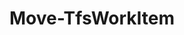 ﻿---
title: Move-TfsWorkItem
breadcrumbs: [ "WorkItem" ]
parent: "WorkItem"
description: "Moves a work item to a different team project in the same collection. "
remarks: 
parameterSets: 
  "_All_": [ Area, Collection, Comment, Iteration, Passthru, Project, Server, State, WorkItem ] 
  "__AllParameterSets":  
    WorkItem: 
      type: "object"  
      position: "0"  
      required: true  
    Project: 
      type: "object"  
      position: "1"  
      required: true  
    Area: 
      type: "object"  
    Collection: 
      type: "object"  
    Comment: 
      type: "string"  
    Iteration: 
      type: "object"  
    Passthru: 
      type: "SwitchParameter"  
    Server: 
      type: "object"  
    State: 
      type: "string" 
parameters: 
  - name: "WorkItem" 
    description: "Specifies a work item. Valid values are the work item ID or an instance of Microsoft.TeamFoundation.WorkItemTracking.WebApi.Models.WorkItem. " 
    required: true 
    globbing: false 
    pipelineInput: "true (ByValue)" 
    position: 0 
    type: "object" 
    aliases: [ Id ] 
  - name: "Id" 
    description: "Specifies a work item. Valid values are the work item ID or an instance of Microsoft.TeamFoundation.WorkItemTracking.WebApi.Models.WorkItem. This is an alias of the WorkItem parameter." 
    required: true 
    globbing: false 
    pipelineInput: "true (ByValue)" 
    position: 0 
    type: "object" 
    aliases: [ Id ] 
  - name: "Project" 
    description: "Specifies the team project where the work item will be moved to. " 
    required: true 
    globbing: false 
    position: 1 
    type: "object" 
    aliases: [ Destination ] 
  - name: "Destination" 
    description: "Specifies the team project where the work item will be moved to. This is an alias of the Project parameter." 
    required: true 
    globbing: false 
    position: 1 
    type: "object" 
    aliases: [ Destination ] 
  - name: "Area" 
    description: "Specifies the area path in the destination project where the work item will be moved to. When omitted, the work item is moved to the root area path in the destination project. " 
    globbing: false 
    type: "object" 
  - name: "Iteration" 
    description: "Specifies the iteration path in the destination project where the work item will be moved to. When omitted, the work item is moved to the root iteration path in the destination project. " 
    globbing: false 
    type: "object" 
  - name: "State" 
    description: "Specifies a new state for the work item in the destination project. When omitted, it retains the current state. " 
    globbing: false 
    type: "string" 
  - name: "Comment" 
    description: "Specifies a comment to be added to the history " 
    globbing: false 
    type: "string" 
  - name: "Passthru" 
    description: "Returns the results of the command. By default, this cmdlet does not generate any output. " 
    globbing: false 
    type: "SwitchParameter" 
    defaultValue: "False" 
  - name: "Collection" 
    description: "Specifies the URL to the Team Project Collection or Azure DevOps Organization to connect to, a TfsTeamProjectCollection object (Windows PowerShell only), or a VssConnection object. You can also connect to an Azure DevOps Services organizations by simply providing its name instead of the full URL. For more details, see the Get-TfsTeamProjectCollection cmdlet. When omitted, it defaults to the connection set by Connect-TfsTeamProjectCollection (if any). " 
    globbing: false 
    type: "object" 
    aliases: [ Organization ] 
  - name: "Organization" 
    description: "Specifies the URL to the Team Project Collection or Azure DevOps Organization to connect to, a TfsTeamProjectCollection object (Windows PowerShell only), or a VssConnection object. You can also connect to an Azure DevOps Services organizations by simply providing its name instead of the full URL. For more details, see the Get-TfsTeamProjectCollection cmdlet. When omitted, it defaults to the connection set by Connect-TfsTeamProjectCollection (if any). This is an alias of the Collection parameter." 
    globbing: false 
    type: "object" 
    aliases: [ Organization ] 
  - name: "Server" 
    description: "Specifies the URL to the Team Foundation Server to connect to, a TfsConfigurationServer object (Windows PowerShell only), or a VssConnection object. When omitted, it defaults to the connection set by Connect-TfsConfiguration (if any). For more details, see the Get-TfsConfigurationServer cmdlet. " 
    globbing: false 
    type: "object"
inputs: 
  - type: "System.Object" 
    description: "Specifies a work item. Valid values are the work item ID or an instance of Microsoft.TeamFoundation.WorkItemTracking.WebApi.Models.WorkItem. "
outputs: 
  - type: "Microsoft.TeamFoundation.WorkItemTracking.WebApi.Models.WorkItem" 
    description: 
notes: 
relatedLinks: 
  - text: "Online Version:" 
    uri: "https://tfscmdlets.dev/docs/cmdlets/WorkItem/Move-TfsWorkItem"
aliases: 
examples: 
---
